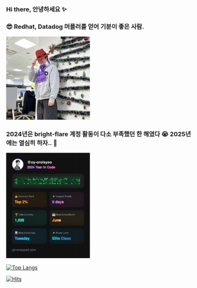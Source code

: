 ### Hi there, 안녕하세요 ✨

### 😎 Redhat, Datadog 머플러를 얻어 기분이 좋은 사람.
<img src="./image/redhat.jpeg" style="width:45%">

### 2024년은 bright-flare 계정 활동이 다소 부족했던 한 해였다 😭 2025년에는 열심히 하자.. 🚀
<img src="./image/2024.png" style="width:45%">

<br>

<!-- ![github stats](https://github-readme-stats.vercel.app/api?username=bright-flare&show_icons=true&private=true&theme=flag-india&hide_border=true) -->
[![Top Langs](https://github-readme-stats.vercel.app/api/top-langs/?username=bright-flare&layout=compact&hide=javascript,html,css)](https://github.com/bright-flare)


[![Hits](https://hits.seeyoufarm.com/api/count/incr/badge.svg?url=https%3A%2F%2Fgithub.com%2Fbright-flare&count_bg=%23FF4500&title_bg=%232A2D2E&icon=java.svg&icon_color=%23FFFFFF&title=hits&edge_flat=false)](https://hits.seeyoufarm.com)


